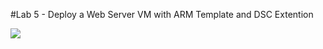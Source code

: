 #Lab 5 - Deploy a Web Server VM with ARM Template and DSC Extention



<a href="https://portal.azure.com/#create/Microsoft.Template/uri/https%3A%2F%2Fraw.githubusercontent.com%2Fidexcelazure%2F/Tuesday/Lab5%2Fmaster%2Fazuredeploy.json" target="_blank"><img src="http://azuredeploy.net/deploybutton.png"/></a>
